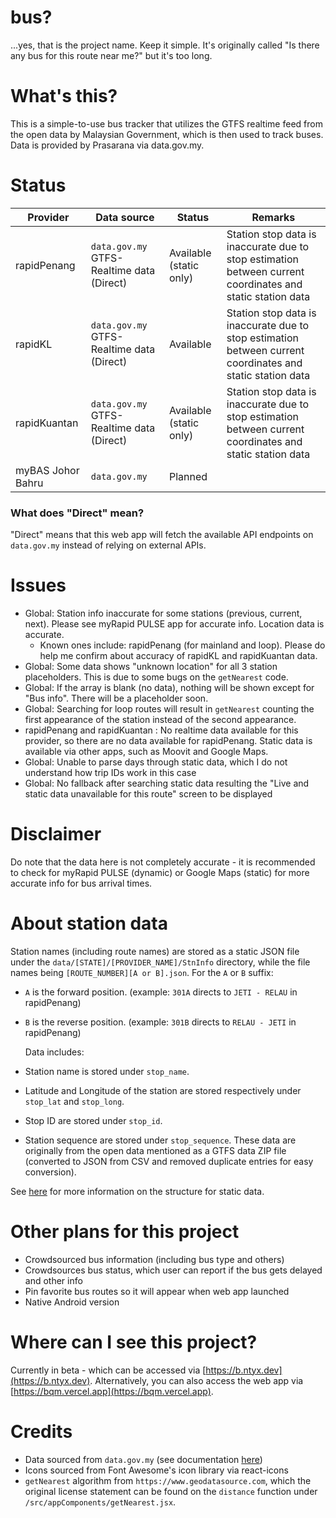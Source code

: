 # bus?

...yes, that is the project name. Keep it simple. It's originally called "Is there any bus for this route near me?" but it's too long.

# What's this?

This is a simple-to-use bus tracker that utilizes the GTFS realtime feed from the open data by Malaysian Government, which is then used to track buses. Data is provided by Prasarana via data.gov.my.

# Status

| Provider          | Data source                               | Status                  | Remarks                                                                                                    |
| ----------------- | ----------------------------------------- | ----------------------- | ---------------------------------------------------------------------------------------------------------- |
| rapidPenang       | `data.gov.my` GTFS-Realtime data (Direct) | Available (static only) | Station stop data is inaccurate due to stop estimation between current coordinates and static station data |
| rapidKL           | `data.gov.my` GTFS-Realtime data (Direct) | Available               | Station stop data is inaccurate due to stop estimation between current coordinates and static station data |
| rapidKuantan      | `data.gov.my` GTFS-Realtime data (Direct) | Available (static only) | Station stop data is inaccurate due to stop estimation between current coordinates and static station data |
| myBAS Johor Bahru | `data.gov.my`                             | Planned                 |                                                                                                            |

### What does "Direct" mean?

"Direct" means that this web app will fetch the available API endpoints on `data.gov.my` instead of relying on external APIs.

# Issues

- Global: Station info inaccurate for some stations (previous, current, next). Please see myRapid PULSE app for accurate info. Location data is accurate.
  - Known ones include: rapidPenang (for mainland and loop). Please do help me confirm about accuracy of rapidKL and rapidKuantan data.
- Global: Some data shows "unknown location" for all 3 station placeholders. This is due to some bugs on the `getNearest` code.
- Global: If the array is blank (no data), nothing will be shown except for "Bus info". There will be a placeholder soon.
- Global: Searching for loop routes will result in `getNearest` counting the first appearance of the station instead of the second appearance.
- rapidPenang and rapidKuantan : No realtime data available for this provider, so there are no data available for rapidPenang. Static data is available via other apps, such as Moovit and Google Maps.
- Global: Unable to parse days through static data, which I do not understand how trip IDs work in this case
- Global: No fallback after searching static data resulting the "Live and static data unavailable for this route" screen to be displayed

# Disclaimer

Do note that the data here is not completely accurate - it is recommended to check for myRapid PULSE (dynamic) or Google Maps (static) for more accurate info for bus arrival times.

# About station data

Station names (including route names) are stored as a static JSON file under the `data/[STATE]/[PROVIDER_NAME]/StnInfo` directory, while the file names being `[ROUTE_NUMBER][A or B].json`. For the `A` or `B` suffix:

- `A` is the forward position. (example: `301A` directs to `JETI - RELAU` in rapidPenang)
- `B` is the reverse position. (example: `301B` directs to `RELAU - JETI` in rapidPenang)

  Data includes:

- Station name is stored under `stop_name`.
- Latitude and Longitude of the station are stored respectively under `stop_lat` and `stop_long`.
- Stop ID are stored under `stop_id`.
- Station sequence are stored under `stop_sequence`.
  These data are originally from the open data mentioned as a GTFS data ZIP file (converted to JSON from CSV and removed duplicate entries for easy conversion).

See [here](https://github.com/weareblahs/bus/blob/main/docs/StaticData.md) for more information on the structure for static data.

# Other plans for this project

- Crowdsourced bus information (including bus type and others)
- Crowdsources bus status, which user can report if the bus gets delayed and other info
- Pin favorite bus routes so it will appear when web app launched
- Native Android version

# Where can I see this project?

Currently in beta - which can be accessed via [https://b.ntyx.dev](https://b.ntyx.dev). Alternatively, you can also access the web app via [https://bqm.vercel.app](https://bqm.vercel.app).

# Credits

- Data sourced from `data.gov.my` (see documentation [here](https://developer.data.gov.my/realtime-api/gtfs-static))
- Icons sourced from Font Awesome's icon library via react-icons
- `getNearest` algorithm from `https://www.geodatasource.com`, which the original license statement can be found on the `distance` function under `/src/appComponents/getNearest.jsx`.
